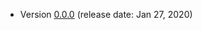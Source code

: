 - Version [0.0.0](#what's-new-in-validator-000-release-date-jan-27-2013) (release date: Jan 27, 2020)
